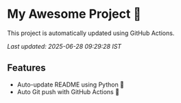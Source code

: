 # My Awesome Project 🚀

This project is automatically updated using GitHub Actions.

_Last updated: 2025-06-28 09:29:28 IST_

## Features
- Auto-update README using Python 🐍
- Auto Git push with GitHub Actions 🤖

